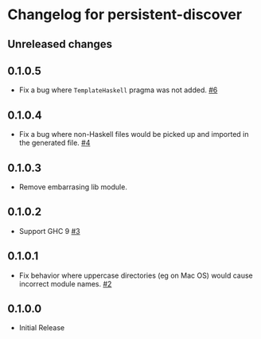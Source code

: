 # Changelog for persistent-discover

## Unreleased changes

## 0.1.0.5

- Fix a bug where `TemplateHaskell` pragma was not added. [#6](https://github.com/parsonsmatt/persistent-discover/pull/6)

## 0.1.0.4

- Fix a bug where non-Haskell files would be picked up and imported in the
  generated file. [#4](https://github.com/parsonsmatt/persistent-discover/pull/4)

## 0.1.0.3

- Remove embarrasing lib module.

## 0.1.0.2

- Support GHC 9 [#3](https://github.com/parsonsmatt/persistent-discover/pull/3)

## 0.1.0.1

- Fix behavior where uppercase directories (eg on Mac OS) would cause incorrect
  module names. [#2](https://github.com/parsonsmatt/persistent-discover/pull/2)

## 0.1.0.0

- Initial Release
